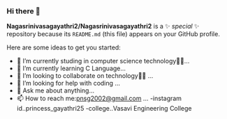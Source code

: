 ### Hi there 👋

**Nagasrinivasagayathri2/Nagasrinivasagayathri2** is a ✨ _special_ ✨ repository because its `README.md` (this file) appears on your GitHub profile.

Here are some ideas to get you started:

- 🔭 I’m currently studing in computer science technology👩‍🎓...
- 🌱 I’m currently learning C Language...
- 👯 I’m looking to collaborate on technology👩‍💻 ...
- 🤔 I’m looking for help with coding ...
- 💬 Ask me about anything...
- 📫 How to reach me:pnsg2002@gmail.com ...
-instagram id..princess_gayathri25
-college..Vasavi Engineering College
